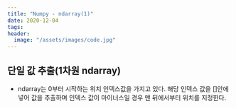 ```yaml
---
title: "Numpy - ndarray(1)"
date: 2020-12-04
tags:
header:
  image: "/assets/images/code.jpg"
---
```


## 단일 값 추출(1차원 ndarray)

* ndarray는 0부터 시작하는 위치 인덱스값을 가지고 있다. 해당 인덱스 값을 []안에 넣어 값을 추출하며 인덱스 값이 마이너스일 경우 맨 뒤에서부터 위치를 지정한다.

<img src="{{ site.url }}{{ site.baseurl }}/assets/images/numpy_ndarray15.png" alt="">